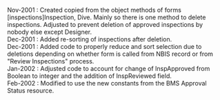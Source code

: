 Nov-2001 : Created copied from the object methods of forms [inspections]Inspection, Dive. Mainly so there is one method to delete inspections. Adjusted to prevent deletion of approved inspections by nobody else except Designer.  Dec-2001 : Added re-sorting of inspections after deletion.  Dec-2001 : Added code to properly reduce and sort selection due to deletions depending on whether form is called from NBIS record or from "Review Inspections" process.  Jan-2002 : Adjusted code to account for change of InspApproved from Boolean to integer and the addition of InspReviewed field.  Feb-2002 : Modified to use the new constants from the BMS Approval Status resource.